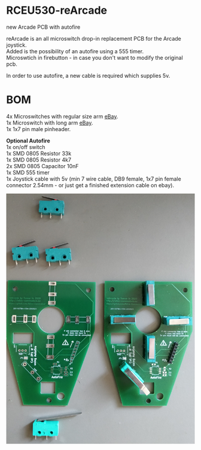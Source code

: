 # RCEU530-reArcade
 new Arcade PCB with autofire

reArcade is an all microswitch drop-in replacement PCB for the Arcade joystick.  
Added is the possibility of an autofire using a 555 timer.  
Microswtich in firebutton - in case you don't want to modify the original pcb.  

In order to use autofire, a new cable is required which supplies 5v.


# BOM
4x Microswitches with regular size arm [eBay](https://www.ebay.com/itm/10-X-KW4-3Z-3-Hinge-Roller-Lever-SPDT-Momentary-Micro-Limit-Switch-3D-printer/122688679006).  
1x Microswitch with long arm [eBay](https://www.ebay.com/itm/5Pcs-AC250-125V-5A-3P-Momentary-36mm-Lever-Arm-Micro-Switch-Green-KW12-9S/233272820914).  
1x 1x7 pin male pinheader.  
  
**Optional Autofire**  
1x on/off switch  
1x SMD 0805 Resistor 33k  
1x SMD 0805 Resistor 4k7  
2x SMD 0805 Capacitor 10nF  
1x SMD 555 timer  
1x Joystick cable with 5v (min 7 wire cable, DB9 female, 1x7 pin female connector 2.54mm - or just get a finished extension cable on ebay).  

![Rendered Pic](Pics/RCEU530.jpg)
